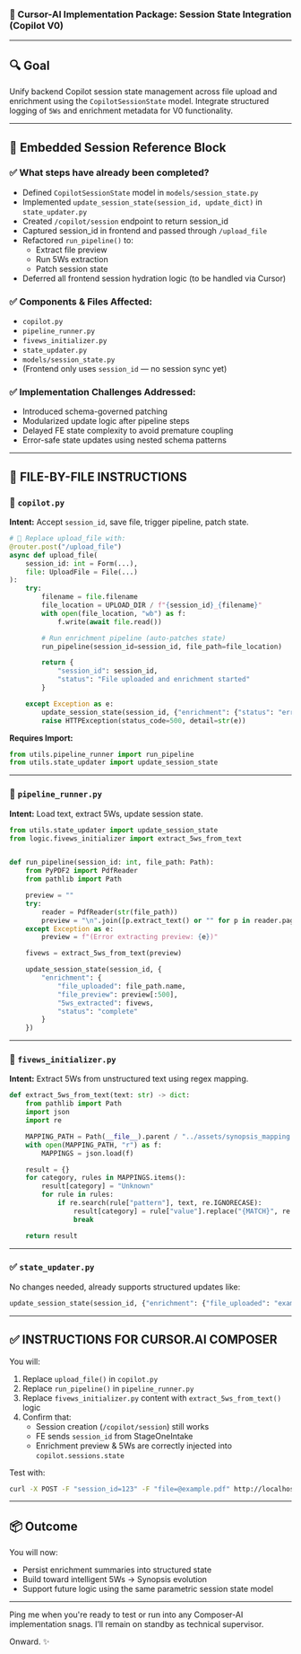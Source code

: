 ### 🎯 Cursor-AI Implementation Package: Session State Integration (Copilot V0)

---

## 🔍 Goal

Unify backend Copilot session state management across file upload and enrichment using the `CopilotSessionState` model. Integrate structured logging of `5Ws` and enrichment metadata for V0 functionality.

---

## 🧠 Embedded Session Reference Block

### ✅ What steps have already been completed?

- Defined `CopilotSessionState` model in `models/session_state.py`
- Implemented `update_session_state(session_id, update_dict)` in `state_updater.py`
- Created `/copilot/session` endpoint to return session_id
- Captured session_id in frontend and passed through `/upload_file`
- Refactored `run_pipeline()` to:
  - Extract file preview
  - Run 5Ws extraction
  - Patch session state
- Deferred all frontend session hydration logic (to be handled via Cursor)

### ✅ Components & Files Affected:

- `copilot.py`
- `pipeline_runner.py`
- `fivews_initializer.py`
- `state_updater.py`
- `models/session_state.py`
- (Frontend only uses `session_id` — no session sync yet)

### ✅ Implementation Challenges Addressed:

- Introduced schema-governed patching
- Modularized update logic after pipeline steps
- Delayed FE state complexity to avoid premature coupling
- Error-safe state updates using nested schema patterns

---

## 🔧 FILE-BY-FILE INSTRUCTIONS

### 🔄 `copilot.py`

**Intent:** Accept `session_id`, save file, trigger pipeline, patch state.

```python
# 🔁 Replace upload_file with:
@router.post("/upload_file")
async def upload_file(
    session_id: int = Form(...),
    file: UploadFile = File(...)
):
    try:
        filename = file.filename
        file_location = UPLOAD_DIR / f"{session_id}_{filename}"
        with open(file_location, "wb") as f:
            f.write(await file.read())

        # Run enrichment pipeline (auto-patches state)
        run_pipeline(session_id=session_id, file_path=file_location)

        return {
            "session_id": session_id,
            "status": "File uploaded and enrichment started"
        }

    except Exception as e:
        update_session_state(session_id, {"enrichment": {"status": "error", "errors": str(e)}})
        raise HTTPException(status_code=500, detail=str(e))
```

**Requires Import:**

```python
from utils.pipeline_runner import run_pipeline
from utils.state_updater import update_session_state
```

---

### 🔄 `pipeline_runner.py`

**Intent:** Load text, extract 5Ws, update session state.

```python
from utils.state_updater import update_session_state
from logic.fivews_initializer import extract_5ws_from_text


def run_pipeline(session_id: int, file_path: Path):
    from PyPDF2 import PdfReader
    from pathlib import Path

    preview = ""
    try:
        reader = PdfReader(str(file_path))
        preview = "\n".join([p.extract_text() or "" for p in reader.pages])
    except Exception as e:
        preview = f"(Error extracting preview: {e})"

    fivews = extract_5ws_from_text(preview)

    update_session_state(session_id, {
        "enrichment": {
            "file_uploaded": file_path.name,
            "file_preview": preview[:500],
            "5ws_extracted": fivews,
            "status": "complete"
        }
    })
```

---

### 🔄 `fivews_initializer.py`

**Intent:** Extract 5Ws from unstructured text using regex mapping.

```python
def extract_5ws_from_text(text: str) -> dict:
    from pathlib import Path
    import json
    import re

    MAPPING_PATH = Path(__file__).parent / "../assets/synopsis_mapping.json"
    with open(MAPPING_PATH, "r") as f:
        MAPPINGS = json.load(f)

    result = {}
    for category, rules in MAPPINGS.items():
        result[category] = "Unknown"
        for rule in rules:
            if re.search(rule["pattern"], text, re.IGNORECASE):
                result[category] = rule["value"].replace("{MATCH}", re.search(rule["pattern"], text).group())
                break

    return result
```

---

### ✅ `state_updater.py`

No changes needed, already supports structured updates like:

```python
update_session_state(session_id, {"enrichment": {"file_uploaded": "example.pdf"}})
```

---

## ✅ INSTRUCTIONS FOR CURSOR.AI COMPOSER

You will:

1. Replace `upload_file()` in `copilot.py`
2. Replace `run_pipeline()` in `pipeline_runner.py`
3. Replace `fivews_initializer.py` content with `extract_5ws_from_text()` logic
4. Confirm that:
   - Session creation (`/copilot/session`) still works
   - FE sends `session_id` from StageOneIntake
   - Enrichment preview & 5Ws are correctly injected into `copilot.sessions.state`

Test with:

```bash
curl -X POST -F "session_id=123" -F "file=@example.pdf" http://localhost:8000/copilot/upload_file
```

---

## 📦 Outcome

You will now:

- Persist enrichment summaries into structured state
- Build toward intelligent 5Ws → Synopsis evolution
- Support future logic using the same parametric session state model

---

Ping me when you're ready to test or run into any Composer-AI implementation snags. I’ll remain on standby as technical supervisor.

Onward. ✨
